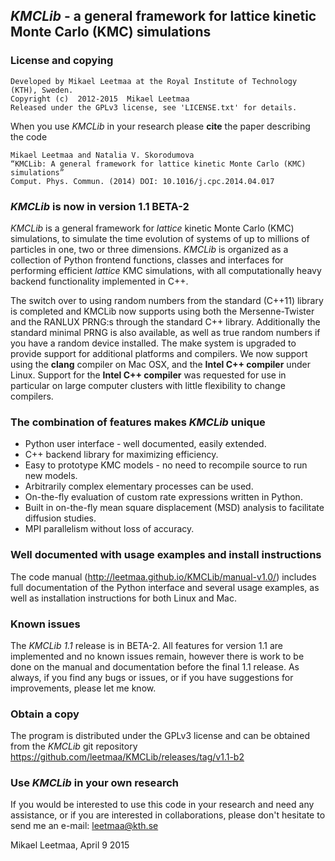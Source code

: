 ## *KMCLib* - a general framework for lattice kinetic Monte Carlo (KMC) simulations

### License and copying

    Developed by Mikael Leetmaa at the Royal Institute of Technology (KTH), Sweden.
    Copyright (c)  2012-2015  Mikael Leetmaa
    Released under the GPLv3 license, see 'LICENSE.txt' for details.

When you use *KMCLib* in your research please **cite** the paper describing the code

    Mikael Leetmaa and Natalia V. Skorodumova
    “KMCLib: A general framework for lattice kinetic Monte Carlo (KMC) simulations”
    Comput. Phys. Commun. (2014) DOI: 10.1016/j.cpc.2014.04.017


### *KMCLib* is now in version 1.1 BETA-2

*KMCLib* is a general framework for *lattice* kinetic Monte Carlo (KMC) simulations, to simulate the time evolution of systems of up to millions of particles in one, two or three dimensions. *KMCLib* is organized as a collection of Python frontend functions, classes and interfaces for performing efficient *lattice* KMC simulations, with all computationally heavy backend functionality implemented in C++.

The switch over to using random numbers from the standard (C++11) library is completed and KMCLib now supports using both the Mersenne-Twister and the RANLUX PRNG:s through the standard C++ library. Additionally the standard minimal PRNG is also available, as well as true random numbers if you have a random device installed. The make system is upgraded to provide support for additional platforms and compilers. We now support using the **clang** compiler on Mac OSX, and the **Intel C++ compiler** under Linux. Support for the **Intel C++ compiler** was requested for use in particular on large computer clusters with little flexibility to change compilers.

### The combination of features makes *KMCLib* unique
* Python user interface - well documented, easily extended.
* C++ backend library for maximizing efficiency.
* Easy to prototype KMC models - no need to recompile source to run new models.
* Arbitrarily complex elementary processes can be used.
* On-the-fly evaluation of custom rate expressions written in Python.
* Built in on-the-fly mean square displacement (MSD) analysis to facilitate diffusion studies.
* MPI parallelism without loss of accuracy.

### Well documented with usage examples and install instructions
The code manual (http://leetmaa.github.io/KMCLib/manual-v1.0/) includes full documentation of the Python interface and several usage examples, as well as installation instructions for both Linux and Mac.

### Known issues
The *KMCLib 1.1* release is in BETA-2. All features for version 1.1 are implemented and no known issues remain, however there is work to be done on the manual and documentation before the final 1.1 release. As always, if you find any bugs or issues, or if you have suggestions for improvements, please let me know.

### Obtain a copy
The program is distributed under the GPLv3 license and can be obtained from the *KMCLib* git repository https://github.com/leetmaa/KMCLib/releases/tag/v1.1-b2

### Use *KMCLib* in your own research
If you would be interested to use this code in your research and need any assistance, or if you are interested in collaborations, please don't hesitate to send me an e-mail: leetmaa@kth.se


Mikael Leetmaa, April 9 2015


